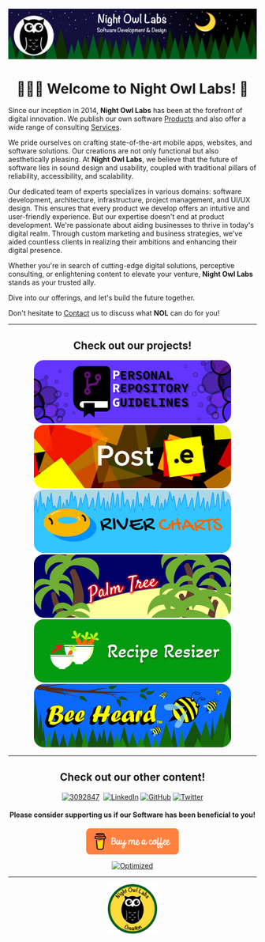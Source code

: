 <!-- Begin README -->

[![Banner Large](https://raw.githubusercontent.com/Night-Owl-Labs/.github/main/docs/images/banner_large.png)](https://nightowllabs.net)

<h1 align="center">🌙🦉🧪 Welcome to Night Owl Labs! 👋</h1>

Since our inception in 2014, **Night Owl Labs** has been at the forefront of digital innovation. We publish our own software [Products](https://nightowllabs.net/products) and also offer a wide range of consulting [Services](https://nightowllabs.net/services).

We pride ourselves on crafting state-of-the-art mobile apps, websites, and software solutions. Our creations are not only functional but also aesthetically pleasing. At **Night Owl Labs**, we believe that the future of software lies in sound design and usability, coupled with traditional pillars of reliability, accessibility, and scalability.

Our dedicated team of experts specializes in various domains: software development, architecture, infrastructure, project management, and UI/UX design. This ensures that every product we develop offers an intuitive and user-friendly experience. But our expertise doesn't end at product development. We're passionate about aiding businesses to thrive in today's digital realm. Through custom marketing and business strategies, we've aided countless clients in realizing their ambitions and enhancing their digital presence.

Whether you're in search of cutting-edge digital solutions, perceptive consulting, or enlightening content to elevate your venture, **Night Owl Labs** stands as your trusted ally.

Dive into our offerings, and let's build the future together.

Don't hesitate to [Contact](https://www.nightowllabs.net/contact) us to discuss what **NOL** can do for you!
<hr>
<h2 align="center"><b>Check out our projects!</b></h2>
<div align="center">
    <a href="https://github.com/scottgriv/PRG-Personal-Repository-Guidelines" target="_blank"><img src="./docs/images/prg-banner_small-rounded.png" alt="PRG Banner" width="400" height="128"/></a>
    <a href="https://github.com/scottgriv/Post.e" target="_blank"><img src="./docs/images/post-e-banner_small-rounded.png" alt="Post.e Banner" width="400" height="128"/></a>
    <a href="https://github.com/scottgriv/River-Charts" target="_blank"><img src="./docs/images/river-charts-banner_small-rounded.png" alt="River Charts Banner" width="400" height="128"/></a>
    <a href="https://github.com/scottgriv/Palm-Tree" target="_blank"><img src="./docs/images/palm-tree-banner_small-rounded.png"alt="Palm Tree Banner" width="400" height="128"/></a>
    <a href="https://reciperesizer.com" target="_blank"><img src="./docs/images/recipe-resizer-banner_small-rounded.png" alt="Recipe Resizer Banner" width="400" height="128"/></a>
    <a href="https://beeheard.com" target="_blank"><img src="./docs/images/bee-heard-banner_small-rounded.png" alt="Bee Heard Banner" width="400" height="128"/></a>
</div>
<hr>
<h2 align="center"><b>Check out our other content!</b></h2>
<p align="center">
    <a href="mailto:info@nightowllabs.net" target="_blank"><img align="center" src="https://imgur.com/uMvAFRU.png" alt="3092847" height="30" width="30" /></a>&nbsp; 
    <a href="https://www.linkedin.com/company/nightowllabs" target="_blank"><img align="center" src="https://raw.githubusercontent.com/rahuldkjain/github-profile-readme-generator/master/src/images/icons/Social/linked-in-alt.svg" alt="LinkedIn" height="30" width="40" /></a>
    <a href="https://github.com/Night-Owl-Labs" target="blank"><img align="center" src="https://raw.githubusercontent.com/rahuldkjain/github-profile-readme-generator/master/src/images/icons/Social/github.svg" alt="GitHub" height="30" width="40" /></a>
    <a href="https://twitter.com/night_owl_labs" target="blank"><img align="center" src="https://raw.githubusercontent.com/rahuldkjain/github-profile-readme-generator/master/src/images/icons/Social/twitter.svg" alt="Twitter" height="30" width="40" /></a>
</p>
<h4 align="center"><b>Please consider supporting us if our Software has been beneficial to you!</b></h3>
<p align="center">
<a href="https://www.buymeacoffee.com/scottgriv"> <img align="center" src="./docs/images/bmac-orange_button.png" height="53" width="188" alt="https://www.buymeacoffee.com/scottgriv" /></a>
</p>
<p align="center">
    <a href="https://prgportfolio.com" target="_blank"><img src="https://github.com/scottgriv/PRG-Personal-Repository-Guidelines/raw/main/docs/images/prg_optimized.png" alt="Optimized" width="138" height="51" /></a>
</p>
<hr>
<div align="center">
    <a href="https://nightowllabs.net" target="_blank">
        <img src="./docs/images/footer.png" width="100" height="100"/>
    </a>
</div>

<!-- End README -->